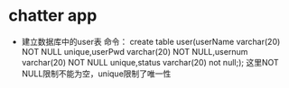 # chatter app
* 建立数据库中的user表
命令：
create table user(userName varchar(20) NOT NULL unique,userPwd varchar(20) NOT NULL,usernum varchar(20) NOT NULL unique,status varchar(20) not null;);
这里NOT NULL限制不能为空，unique限制了唯一性
